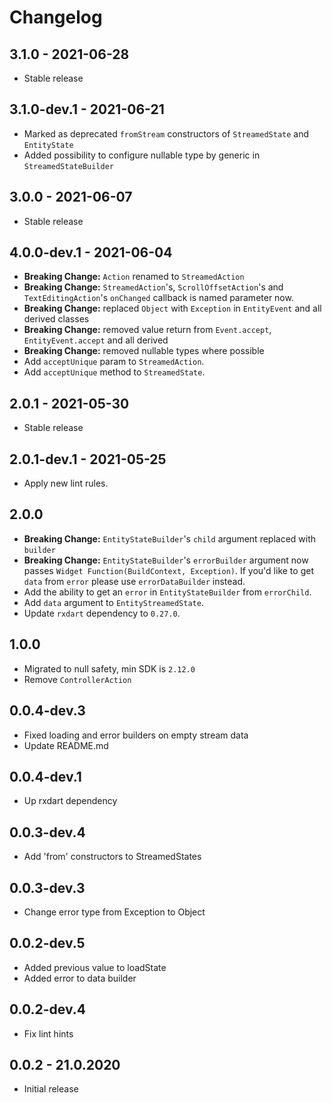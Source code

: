 # Changelog

## 3.1.0 - 2021-06-28

* Stable release

## 3.1.0-dev.1 - 2021-06-21

* Marked as deprecated `fromStream` constructors of `StreamedState` and `EntityState`
* Added possibility to configure nullable type by generic in `StreamedStateBuilder`

## 3.0.0 - 2021-06-07

* Stable release

## 4.0.0-dev.1 - 2021-06-04

* **Breaking Change:** `Action` renamed to `StreamedAction`
* **Breaking Change:** `StreamedAction`'s, `ScrollOffsetAction`'s and `TextEditingAction`'s `onChanged` callback is named parameter now.
* **Breaking Change:** replaced `Object` with `Exception` in `EntityEvent` and all derived classes
* **Breaking Change:** removed value return from `Event.accept`, `EntityEvent.accept` and all derived
* **Breaking Change:** removed nullable types where possible
* Add `acceptUnique` param to `StreamedAction`.
* Add `acceptUnique` method to `StreamedState`.

## 2.0.1 - 2021-05-30

* Stable release

## 2.0.1-dev.1 - 2021-05-25

* Apply new lint rules.

## 2.0.0

* **Breaking Change:** `EntityStateBuilder`'s `child` argument replaced with `builder`
* **Breaking Change:** `EntityStateBuilder`'s `errorBuilder` argument now passes `Widget Function(BuildContext, Exception)`. If you'd like to get `data` from `error` please use `errorDataBuilder` instead.
* Add the ability to get an `error` in `EntityStateBuilder` from `errorChild`.
* Add `data` argument to `EntityStreamedState`.
* Update `rxdart` dependency to `0.27.0`.

## 1.0.0

* Migrated to null safety, min SDK is `2.12.0`
* Remove `ControllerAction`

## 0.0.4-dev.3

* Fixed loading and error builders on empty stream data
* Update README.md

## 0.0.4-dev.1

* Up rxdart dependency

## 0.0.3-dev.4
  
* Add 'from' constructors to StreamedStates

## 0.0.3-dev.3

* Change error type from Exception to Object

## 0.0.2-dev.5

* Added previous value to loadState
* Added error to data builder

## 0.0.2-dev.4

* Fix lint hints

## 0.0.2 - 21.0.2020

* Initial release
